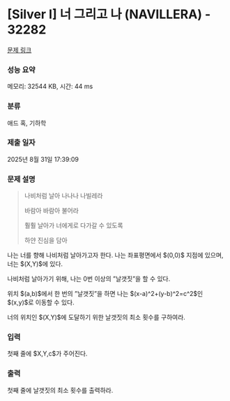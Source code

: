 # [Silver I] 너 그리고 나 (NAVILLERA) - 32282 

[문제 링크](https://www.acmicpc.net/problem/32282) 

### 성능 요약

메모리: 32544 KB, 시간: 44 ms

### 분류

애드 혹, 기하학

### 제출 일자

2025년 8월 31일 17:39:09

### 문제 설명

<blockquote>
<p>나비처럼 날아 나나나 나빌레라</p>

<p>바람아 바람아 불어라</p>

<p>훨훨 날아가 너에게로 다가갈 수 있도록</p>

<p>하얀 진심을 담아</p>
</blockquote>

<p>나는 너를 향해 나비처럼 날아가고자 한다. 나는 좌표평면에서 $(0,0)$ 지점에 있으며, 너는 $(X,Y)$에 있다.</p>

<p>나비처럼 날아가기 위해, 나는 0번 이상의 ”날갯짓”을 할 수 있다.</p>

<p>위치 $(a,b)$에서 한 번의 ”날갯짓”을 하면 나는 $(x-a)^2+(y-b)^2=c^2$인 $(x,y)$로 이동할 수 있다.</p>

<p>너의 위치인 $(X,Y)$에 도달하기 위한 날갯짓의 최소 횟수를 구하여라.</p>

### 입력 

 <p>첫째 줄에 $X,Y,c$가 주어진다.</p>

### 출력 

 <p>첫째 줄에 날갯짓의 최소 횟수를 출력하라.</p>

